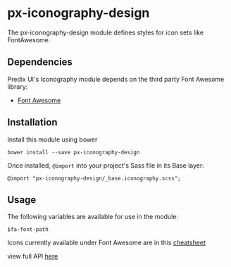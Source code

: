 # px-iconography-design

The px-iconography-design module defines styles for icon sets like FontAwesome.

## Dependencies

Predix UI's Iconography module depends on the third party Font Awesome library:

* [Font Awesome](http://fontawesome.io)

## Installation

Install this module using bower

    bower install --save px-iconography-design

Once installed, `@import` into your project's Sass file in its Base layer:

    @import "px-iconography-design/_base.iconography.scss";

## Usage

The following variables are available for use in the module:

    $fa-font-path

Icons currently available under Font Awesome are in this [cheatsheet](http://fortawesome.github.io/Font-Awesome/cheatsheet/)

view full API [here](http://predixdev.github.io/px-iconography-design/sassdoc/)
